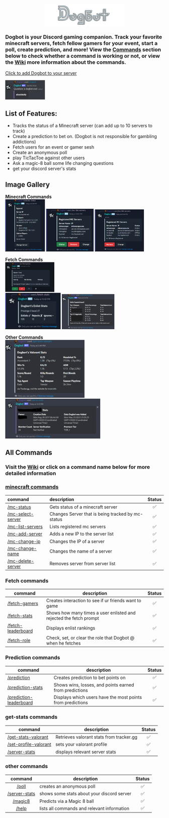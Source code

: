 <p align="center">
  <img src="https://github.com/MykelMatar/Dogbot/blob/Discord.js14/src/dependencies/images/Dogbot_Logo_512.png" width="50%">
</p>

### Dogbot is your Discord gaming companion. Track your favorite minecraft servers, fetch fellow gamers for your event, start a poll, create prediction, and more! View the [Commands](#all-commands) section below to check whether a command is working or not, or view the [Wiki](https://github.com/MykelMatar/Dogbot/wiki) more information about the commands.

[Click to add Dogbot to your server](https://discord.com/api/oauth2/authorize?client_id=848283770041532425&permissions=8&scope=bot%20applications.commands)
<p align="left">
  <img src="https://github.com/MykelMatar/Dogbot/blob/Discord.js14/src/dependencies/images/magic8.png" width="25%"></img>
</p>

## List of Features:

* Tracks the status of a Minecraft server (can add up to 10 servers to track)
* Create a prediction to bet on. (Dogbot is not responsible for gambling addictions)
* Fetch users for an event or gamer sesh
* Create an anonymous poll
* play TicTacToe against other users
* Ask a magic-8 ball some life changing questions
* get your discord server's stats

## Image Gallery

**Minecraft Commands**  
<img src="src/dependencies/images/mc-status.png" width="25%"></img>
<img src="src/dependencies/images/mc-list-servers.png" width="30%"></img>
<img src="src/dependencies/images/mc-list-servers-status.png" width="31%"></img>

**Fetch Commands**  
<img src="src/dependencies/images/fetch-users.png" width="31%"></img>  
<img src="src/dependencies/images/fetch-stats.png" width="35%"></img>
<img src="src/dependencies/images/enlist-leaderboard.png" width="33%"></img>

**Other Commands**  
<img src="src/dependencies/images/get-stats-valorant.png" width="50%"></img>   
<img src="src/dependencies/images/server-stats.png" width="60%"></img>

## All Commands

### Visit the [Wiki](https://github.com/MykelMatar/Dogbot/wiki) or click on a command name below for more detailed information

### [minecraft commands](https://github.com/MykelMatar/Dogbot/wiki#minecraft-server-tracking-commands)

| command                                                                            | description                                       | Status |
|:-----------------------------------------------------------------------------------|:--------------------------------------------------|:------:|
| [/mc-status](https://github.com/MykelMatar/Dogbot/wiki#mc-server-status)           | Gets status of a minecraft server                 |   ✅    |
| [/mc-select-server](https://github.com/MykelMatar/Dogbot/wiki#mc-change-server)    | Changes Server that is being tracked by mc-status |   ✅    |
| [/mc-list-servers](https://github.com/MykelMatar/Dogbot/wiki#mc-list-servers)      | Lists registered mc servers                       |   ✅    |
| [/mc-add-server](https://github.com/MykelMatar/Dogbot/wiki#mc-add-server)          | Adds a new IP to the server list                  |   ✅    |
| [/mc-change-ip](https://github.com/MykelMatar/Dogbot/wiki#mc-change-server-ip)     | Changes the IP of a server                        |   ✅    |
| [/mc-change-name](https://github.com/MykelMatar/Dogbot/wiki#mc-change-server-name) | Changes the name of a server                      |   ✅    |
| [/mc-delete-server](https://github.com/MykelMatar/Dogbot/wiki#mc-delete-server)    | Removes server from server list                   |   ✅    |

### Fetch commands

| command                                                                            | description                                                        | Status |
|------------------------------------------------------------------------------------|--------------------------------------------------------------------|:------:|
| [/fetch-gamers](https://github.com/MykelMatar/Dogbot/wiki#enlist-users)            | Creates interaction to see if ur friends want to game              |   ✅    |
| [/fetch-stats](https://github.com/MykelMatar/Dogbot/wiki#enlist-stats)             | Shows how many times a user enlisted and rejected the fetch prompt |   ✅    |
| [/fetch-leaderboard](https://github.com/MykelMatar/Dogbot/wiki#enlist-leaderboard) | Displays enlist rankings                                           |   ✅    |
| [/fetch-role](https://github.com/MykelMatar/Dogbot/wiki#enlist-set-role)           | Check, set, or clear the role that Dogbot @ when he fetches        |   ✅    |

### Prediction commands

| command                                                                                 | description                                                | Status |
|-----------------------------------------------------------------------------------------|------------------------------------------------------------|:------:|
| [/prediction](https://github.com/MykelMatar/Dogbot/wiki#enlist-users)                   | Creates prediction to bet points on                        |   ✅    |
| [/prediction-stats](https://github.com/MykelMatar/Dogbot/wiki#enlist-stats)             | Shows wins, losses, and points earned from predictions     |   ✅    |
| [/prediction-leaderboard](https://github.com/MykelMatar/Dogbot/wiki#enlist-leaderboard) | Displays which users have the most points from predictions |   ✅    |

### get-stats commands

| command                                                                               | description                              | Status |
|---------------------------------------------------------------------------------------|------------------------------------------|:------:|
| [/get-stats-valorant](https://github.com/MykelMatar/Dogbot/wiki#get-stats-valorant)   | Retrieves valorant stats from tracker.gg |   ✅    |
| [/set-profile-valorant](https://github.com/MykelMatar/Dogbot/wiki#get-stats-valorant) | sets your valorant profile               |   ✅    |
| [/server-stats](https://github.com/MykelMatar/Dogbot/wiki#server-stats)               | displays relevant server stats           |   ✅    |

### other commands

|                                 command                                 | description                                 | Status |
|:-----------------------------------------------------------------------:|---------------------------------------------|:------:|
|         [/poll](https://github.com/MykelMatar/Dogbot/wiki#poll)         | creates an anonymous poll                   |   ✅    |
| [/server-stats](https://github.com/MykelMatar/Dogbot/wiki#server-stats) | shows some stats about your discord server  |   ✅    |
|       [/magic8](https://github.com/MykelMatar/Dogbot/wiki#magic8)       | Predicts via a Magic 8 ball                 |   ✅    |
|         [/help](https://github.com/MykelMatar/Dogbot/wiki#elp)          | lists all commands and relevant information |   ✅    |


